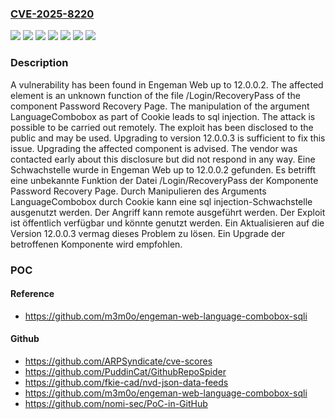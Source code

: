 ### [CVE-2025-8220](https://cve.mitre.org/cgi-bin/cvename.cgi?name=CVE-2025-8220)
![](https://img.shields.io/static/v1?label=Product&message=Web&color=blue)
![](https://img.shields.io/static/v1?label=Version&message=&color=brightgreen)
![](https://img.shields.io/static/v1?label=Version&message=12.0.0.0%20&color=brightgreen)
![](https://img.shields.io/static/v1?label=Version&message=12.0.0.1%20&color=brightgreen)
![](https://img.shields.io/static/v1?label=Version&message=12.0.0.2%20&color=brightgreen)
![](https://img.shields.io/static/v1?label=Vulnerability&message=Injection&color=brightgreen)
![](https://img.shields.io/static/v1?label=Vulnerability&message=SQL%20Injection&color=brightgreen)

### Description

A vulnerability has been found in Engeman Web up to 12.0.0.2. The affected element is an unknown function of the file /Login/RecoveryPass of the component Password Recovery Page. The manipulation of the argument LanguageCombobox as part of Cookie leads to sql injection. The attack is possible to be carried out remotely. The exploit has been disclosed to the public and may be used. Upgrading to version 12.0.0.3 is sufficient to fix this issue. Upgrading the affected component is advised. The vendor was contacted early about this disclosure but did not respond in any way.
Eine Schwachstelle wurde in Engeman Web up to 12.0.0.2 gefunden. Es betrifft eine unbekannte Funktion der Datei /Login/RecoveryPass der Komponente Password Recovery Page. Durch Manipulieren des Arguments LanguageCombobox durch Cookie kann eine sql injection-Schwachstelle ausgenutzt werden. Der Angriff kann remote ausgeführt werden. Der Exploit ist öffentlich verfügbar und könnte genutzt werden. Ein Aktualisieren auf die Version 12.0.0.3 vermag dieses Problem zu lösen. Ein Upgrade der betroffenen Komponente wird empfohlen.

### POC

#### Reference
- https://github.com/m3m0o/engeman-web-language-combobox-sqli

#### Github
- https://github.com/ARPSyndicate/cve-scores
- https://github.com/PuddinCat/GithubRepoSpider
- https://github.com/fkie-cad/nvd-json-data-feeds
- https://github.com/m3m0o/engeman-web-language-combobox-sqli
- https://github.com/nomi-sec/PoC-in-GitHub

